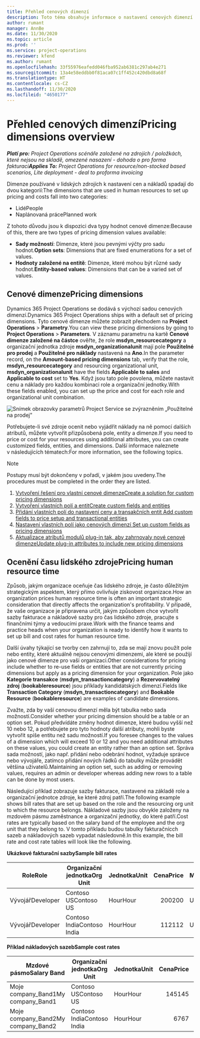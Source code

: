 ```yaml
---
title: Přehled cenových dimenzí
description: Toto téma obsahuje informace o nastavení cenových dimenzí v Dynamics 365 Project Operations.
author: rumant
manager: AnnBe
ms.date: 11/30/2020
ms.topic: article
ms.prod: ''
ms.service: project-operations
ms.reviewer: kfend
ms.author: rumant
ms.openlocfilehash: 33f55976eafedd046fba952ab6381c297ab4e271
ms.sourcegitcommit: 13a4e58eddbb0f81aca07c1ff452c420dbd8a68f
ms.translationtype: HT
ms.contentlocale: cs-CZ
ms.lasthandoff: 11/30/2020
ms.locfileid: "4650177"
---
```

# <a name="pricing-dimensions-overview"></a><span data-ttu-id="ea968-103">Přehled cenových dimenzí</span><span class="sxs-lookup"><span data-stu-id="ea968-103">Pricing dimensions overview</span></span>

<span data-ttu-id="ea968-104">_**Platí pro:** Project Operations scénáře založené na zdrojích / položkách, které nejsou na skladě, omezené nasazení - dohoda o pro forma fakturaci_</span><span class="sxs-lookup"><span data-stu-id="ea968-104">_**Applies To:** Project Operations for resource/non-stocked based scenarios, Lite deployment - deal to proforma invoicing_</span></span>

<span data-ttu-id="ea968-105">Dimenze používané v lidských zdrojích k nastavení cen a nákladů spadají do dvou kategorií:</span><span class="sxs-lookup"><span data-stu-id="ea968-105">The dimensions that are used in human resources to set up pricing and costs fall into two categories:</span></span>

- <span data-ttu-id="ea968-106">Lidé</span><span class="sxs-lookup"><span data-stu-id="ea968-106">People</span></span>
- <span data-ttu-id="ea968-107">Naplánovaná práce</span><span class="sxs-lookup"><span data-stu-id="ea968-107">Planned work</span></span>

<span data-ttu-id="ea968-108">Z tohoto důvodu jsou k dispozici dva typy hodnot cenové dimenze:</span><span class="sxs-lookup"><span data-stu-id="ea968-108">Because of this, there are two types of pricing dimension values available:</span></span>

- <span data-ttu-id="ea968-109">**Sady možností**: Dimenze, které jsou pevnými výčty pro sadu hodnot.</span><span class="sxs-lookup"><span data-stu-id="ea968-109">**Option sets**: Dimensions that are fixed enumerations for a set of values.</span></span>
- <span data-ttu-id="ea968-110">**Hodnoty založené na entitě**: Dimenze, které mohou být různé sady hodnot.</span><span class="sxs-lookup"><span data-stu-id="ea968-110">**Entity-based values**: Dimensions that can be a varied set of values.</span></span>

## <a name="pricing-dimensions"></a><span data-ttu-id="ea968-111">Cenové dimenze</span><span class="sxs-lookup"><span data-stu-id="ea968-111">Pricing dimensions</span></span>

<span data-ttu-id="ea968-112">Dynamics 365 Project Operations se dodává s výchozí sadou cenových dimenzí.</span><span class="sxs-lookup"><span data-stu-id="ea968-112">Dynamics 365 Project Operations ships with a default set of pricing dimensions.</span></span> <span data-ttu-id="ea968-113">Tyto cenové dimenze můžete zobrazit přechodem na **Project Operations** > **Parametry**.</span><span class="sxs-lookup"><span data-stu-id="ea968-113">You can view these pricing dimensions by going to **Project Operations** > **Parameters**.</span></span> <span data-ttu-id="ea968-114">V záznamu parametru na kartě **Cenové dimenze založené na částce** ověřte, že role **msdyn_resourcecategory** a organizační jednotka zdroje **msdyn_organizationalunit** mají pole **Použitelné pro prodej** a **Použitelné pro náklady** nastavená na **Ano**.</span><span class="sxs-lookup"><span data-stu-id="ea968-114">In the parameter record, on the **Amount-based pricing dimensions** tab, verify that the role, **msdyn_resourcecategory** and resourcing organizational unit, **msdyn_organizationalunit** have the fields **Applicable to sales** and **Applicable to cost** set to **Yes**.</span></span> <span data-ttu-id="ea968-115">Když jsou tato pole povolena, můžete nastavit cenu a náklady pro každou kombinaci role a organizační jednotky.</span><span class="sxs-lookup"><span data-stu-id="ea968-115">With these fields enabled, you can set up the price and cost for each role and organizational unit combination.</span></span>

![Snímek obrazovky parametrů Project Service se zvýrazněním „Použitelné na prodej”](media/PS-OOB-parameters.png)

<span data-ttu-id="ea968-117">Potřebujete-li své zdroje ocenit nebo vyjádřit náklady na ně pomocí dalších atributů, můžete vytvořit přizpůsobená pole, entity a dimenze.</span><span class="sxs-lookup"><span data-stu-id="ea968-117">If you need to price or cost for your resources using additional attributes, you can create customized fields, entities, and dimensions.</span></span> <span data-ttu-id="ea968-118">Další informace naleznete v následujících tématech:</span><span class="sxs-lookup"><span data-stu-id="ea968-118">For more information, see the following topics.</span></span> 
  
  > [!NOTE]
  > <span data-ttu-id="ea968-119">Postupy musí být dokončeny v pořadí, v jakém jsou uvedeny.</span><span class="sxs-lookup"><span data-stu-id="ea968-119">The procedures must be completed in the order they are listed.</span></span>

1. [<span data-ttu-id="ea968-120">Vytvoření řešení pro vlastní cenové dimenze</span><span class="sxs-lookup"><span data-stu-id="ea968-120">Create a solution for custom pricing dimensions</span></span>](../sales/create-solution-custompd.md)
2. [<span data-ttu-id="ea968-121">Vytvoření vlastních polí a entit</span><span class="sxs-lookup"><span data-stu-id="ea968-121">Create custom fields and entities</span></span>](create-custom-fields-entities-pricing-dimensions.md)
3. [<span data-ttu-id="ea968-122">Přidání vlastních polí do nastavení ceny a transakčních entit </span><span class="sxs-lookup"><span data-stu-id="ea968-122">Add custom fields to price setup and transactional entities</span></span>](add-custom-fields-price-setup-transactional-entities.md)
4. [<span data-ttu-id="ea968-123">Nastavení vlastních polí jako cenových dimenzí </span><span class="sxs-lookup"><span data-stu-id="ea968-123">Set up custom fields as pricing dimensions</span></span>](set-up-custom-fields-pricing-dimensions.md)
5. [<span data-ttu-id="ea968-124">Aktualizace atributů modulů plug-in tak, aby zahrnovaly nové cenové dimenze</span><span class="sxs-lookup"><span data-stu-id="ea968-124">Update plug-in attributes to include new pricing dimensions</span></span>](update-plugin-attributes-pd.md)


## <a name="pricing-human-resource-time"></a><span data-ttu-id="ea968-125">Ocenění času lidského zdroje</span><span class="sxs-lookup"><span data-stu-id="ea968-125">Pricing human resource time</span></span>
<span data-ttu-id="ea968-126">Způsob, jakým organizace oceňuje čas lidského zdroje, je často důležitým strategickým aspektem, který přímo ovlivňuje ziskovost organizace.</span><span class="sxs-lookup"><span data-stu-id="ea968-126">How an organization prices human resource time is often an important strategic consideration that directly affects the organization's profitability.</span></span> <span data-ttu-id="ea968-127">V případě, že vaše organizace je připravena určit, jakým způsobem chce vytvořit sazby fakturace a nákladové sazby pro čas lidského zdroje, pracujte s finančními týmy a vedoucími praxe.</span><span class="sxs-lookup"><span data-stu-id="ea968-127">Work with the finance teams and practice heads when your organization is ready to identify how it wants to set up bill and cost rates for human resource time.</span></span>

<span data-ttu-id="ea968-128">Další úvahy týkající se tvorby cen zahrnují to, zda se mají znovu použít pole nebo entity, které aktuálně nejsou cenovými dimenzemi, ale které se použijí jako cenové dimenze pro vaši organizaci.</span><span class="sxs-lookup"><span data-stu-id="ea968-128">Other considerations for pricing include whether to re-use fields or entities that are not currently pricing dimensions but apply as a pricing dimension for your organization.</span></span> <span data-ttu-id="ea968-129">Pole jako **Kategorie transakce** (**msdyn_transactioncategory**) a **Rezervovatelný zdroj** (**bookableresource**) jsou příklady kandidátských dimenzí.</span><span class="sxs-lookup"><span data-stu-id="ea968-129">Fields like **Transaction Category** (**msdyn_transactioncategory**) and **Bookable Resource** (**bookableresource**) are examples of candidate dimensions.</span></span> 

<span data-ttu-id="ea968-130">Zvažte, zda by vaší cenovou dimenzí měla být tabulka nebo sada možností.</span><span class="sxs-lookup"><span data-stu-id="ea968-130">Consider whether your pricing dimension should be a table or an option set.</span></span> <span data-ttu-id="ea968-131">Pokud předvídáte změny hodnot dimenze, které budou vyšší než 10 nebo 12, a potřebujete pro tyto hodnoty další atributy, mohli byste vytvořit spíše entitu než sadu možností.</span><span class="sxs-lookup"><span data-stu-id="ea968-131">If you foresee changes to the values of a dimension which will exceed 10 or 12 and you need additional attributes on these values, you could create an entity rather than an option set.</span></span> <span data-ttu-id="ea968-132">Správa sada možností, jako např. přidání nebo odebrání hodnot, vyžaduje správce nebo vývojáře, zatímco přidání nových řádků do tabulky může provádět většina uživatelů.</span><span class="sxs-lookup"><span data-stu-id="ea968-132">Maintaining an option set, such as adding or removing values, requires an admin or developer whereas adding new rows to a table can be done by most users.</span></span>

<span data-ttu-id="ea968-133">Následující příklad zobrazuje sazby fakturace, nastavené na základě role a organizační jednotce zdroje, ke které zdroj patří.</span><span class="sxs-lookup"><span data-stu-id="ea968-133">The following example shows bill rates that are set up based on the role and the resourcing org unit to which the resource belongs.</span></span> <span data-ttu-id="ea968-134">Nákladové sazby jsou obvykle založeny na mzdovém pásmu zaměstnance a organizační jednotky, do které patří.</span><span class="sxs-lookup"><span data-stu-id="ea968-134">Cost rates are typically based on the salary band of the employee and the org unit that they belong to.</span></span> <span data-ttu-id="ea968-135">V tomto příkladu budou tabulky fakturačnícch sazeb a nákladových sazeb vypadat následovně.</span><span class="sxs-lookup"><span data-stu-id="ea968-135">In this example, the bill rate and cost rate tables will look like the following.</span></span>

<span data-ttu-id="ea968-136">**Ukázkové fakturační sazby**</span><span class="sxs-lookup"><span data-stu-id="ea968-136">**Sample bill rates**</span></span>

| <span data-ttu-id="ea968-137">Role</span><span class="sxs-lookup"><span data-stu-id="ea968-137">Role</span></span>        | <span data-ttu-id="ea968-138">Organizační jednotka</span><span class="sxs-lookup"><span data-stu-id="ea968-138">Org Unit</span></span>    |<span data-ttu-id="ea968-139">Jednotka</span><span class="sxs-lookup"><span data-stu-id="ea968-139">Unit</span></span>      |<span data-ttu-id="ea968-140">Cena</span><span class="sxs-lookup"><span data-stu-id="ea968-140">Price</span></span>      |<span data-ttu-id="ea968-141">Měna</span><span class="sxs-lookup"><span data-stu-id="ea968-141">Currency</span></span>  |
| ------------|-------------|----------|----------:|----------|
| <span data-ttu-id="ea968-142">Vývojář</span><span class="sxs-lookup"><span data-stu-id="ea968-142">Developer</span></span>   | <span data-ttu-id="ea968-143">Contoso US</span><span class="sxs-lookup"><span data-stu-id="ea968-143">Contoso US</span></span>  |<span data-ttu-id="ea968-144">Hour</span><span class="sxs-lookup"><span data-stu-id="ea968-144">Hour</span></span> | <span data-ttu-id="ea968-145">200</span><span class="sxs-lookup"><span data-stu-id="ea968-145">200</span></span>|<span data-ttu-id="ea968-146">USD</span><span class="sxs-lookup"><span data-stu-id="ea968-146">USD</span></span>     |
| <span data-ttu-id="ea968-147">Vývojář</span><span class="sxs-lookup"><span data-stu-id="ea968-147">Developer</span></span>   | <span data-ttu-id="ea968-148">Contoso India</span><span class="sxs-lookup"><span data-stu-id="ea968-148">Contoso India</span></span> |<span data-ttu-id="ea968-149">Hour</span><span class="sxs-lookup"><span data-stu-id="ea968-149">Hour</span></span>|   <span data-ttu-id="ea968-150">112</span><span class="sxs-lookup"><span data-stu-id="ea968-150">112</span></span>|<span data-ttu-id="ea968-151">USD</span><span class="sxs-lookup"><span data-stu-id="ea968-151">USD</span></span>     |


<span data-ttu-id="ea968-152">**Příklad nákladových sazeb**</span><span class="sxs-lookup"><span data-stu-id="ea968-152">**Sample cost rates**</span></span>

| <span data-ttu-id="ea968-153">Mzdové pásmo</span><span class="sxs-lookup"><span data-stu-id="ea968-153">Salary Band</span></span>     | <span data-ttu-id="ea968-154">Organizační jednotka</span><span class="sxs-lookup"><span data-stu-id="ea968-154">Org Unit</span></span>    |<span data-ttu-id="ea968-155">Jednotka</span><span class="sxs-lookup"><span data-stu-id="ea968-155">Unit</span></span>      |<span data-ttu-id="ea968-156">Cena</span><span class="sxs-lookup"><span data-stu-id="ea968-156">Price</span></span>      |<span data-ttu-id="ea968-157">Měna</span><span class="sxs-lookup"><span data-stu-id="ea968-157">Currency</span></span>  |
| ----------------|-------------|----------|----------:|----------|
| <span data-ttu-id="ea968-158">Moje company_Band1</span><span class="sxs-lookup"><span data-stu-id="ea968-158">My company_Band1</span></span> | <span data-ttu-id="ea968-159">Contoso US</span><span class="sxs-lookup"><span data-stu-id="ea968-159">Contoso US</span></span>  |<span data-ttu-id="ea968-160">Hour</span><span class="sxs-lookup"><span data-stu-id="ea968-160">Hour</span></span> | <span data-ttu-id="ea968-161">145</span><span class="sxs-lookup"><span data-stu-id="ea968-161">145</span></span>|<span data-ttu-id="ea968-162">USD</span><span class="sxs-lookup"><span data-stu-id="ea968-162">USD</span></span>     |
| <span data-ttu-id="ea968-163">Moje company_Band2</span><span class="sxs-lookup"><span data-stu-id="ea968-163">My company_Band2</span></span> | <span data-ttu-id="ea968-164">Contoso India</span><span class="sxs-lookup"><span data-stu-id="ea968-164">Contoso India</span></span> |<span data-ttu-id="ea968-165">Hour</span><span class="sxs-lookup"><span data-stu-id="ea968-165">Hour</span></span>|   <span data-ttu-id="ea968-166">67</span><span class="sxs-lookup"><span data-stu-id="ea968-166">67</span></span>|<span data-ttu-id="ea968-167">USD</span><span class="sxs-lookup"><span data-stu-id="ea968-167">USD</span></span>     |
